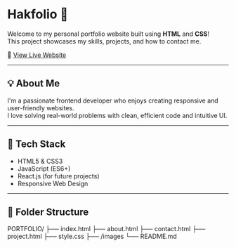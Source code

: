 # Hakfolio 🚀

Welcome to my personal portfolio website built using **HTML** and **CSS**!  
This project showcases my skills, projects, and how to contact me.

🔗 [View Live Website](https://abdulhakeemhak.github.io/hakfolio/)

---

## 💡 About Me

I'm a passionate frontend developer who enjoys creating responsive and user-friendly websites.  
I love solving real-world problems with clean, efficient code and intuitive UI.

---

## 🔧 Tech Stack

- HTML5 & CSS3  
- JavaScript (ES6+)  
- React.js (for future projects)  
- Responsive Web Design

---

## 📂 Folder Structure

PORTFOLIO/ ├── index.html ├── about.html ├── contact.html ├── project.html ├── style.css ├── /images └── README.md


